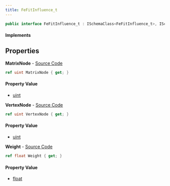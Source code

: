 ```yaml
---
title: FeFitInfluence_t
---
```


```csharp
public interface FeFitInfluence_t : ISchemaClass<FeFitInfluence_t>, ISchemaField, ISchemaClass, INativeHandle
```

#### Implements

## Properties

**MatrixNode** - [Source Code](https://github.com/swiftly-solution/swiftlys2/blob/main/managed/src/SwiftlyS2.Generated/Schemas/Interfaces/FeFitInfluence_t.cs#L20)

```csharp
ref uint MatrixNode { get; }
```

#### Property Value

- [uint](https://learn.microsoft.com/dotnet/api/system.uint32)

**VertexNode** - [Source Code](https://github.com/swiftly-solution/swiftlys2/blob/main/managed/src/SwiftlyS2.Generated/Schemas/Interfaces/FeFitInfluence_t.cs#L16)

```csharp
ref uint VertexNode { get; }
```

#### Property Value

- [uint](https://learn.microsoft.com/dotnet/api/system.uint32)

**Weight** - [Source Code](https://github.com/swiftly-solution/swiftlys2/blob/main/managed/src/SwiftlyS2.Generated/Schemas/Interfaces/FeFitInfluence_t.cs#L18)

```csharp
ref float Weight { get; }
```

#### Property Value

- [float](https://learn.microsoft.com/dotnet/api/system.single)

